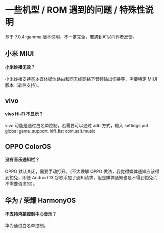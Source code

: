 # 一些机型 / ROM 遇到的问题 / 特殊性说明

基于 7.0.4-gamma 版本说明，不一定完全，若遇到可以向作者反馈。

## 小米 MIUI

#### 小米妙播无效？

小米妙播支持基本媒体媒体路由和同无线网络下音频输出切换等，需要特定 MIUI 版本（软件支持）。

## vivo

#### vivo Hi-Fi 不显示？

vivo 可能是通过白名单控制，若需要可以通过 adb 方式，输入 settings put global game_support_hifi_list com.salt.music

## OPPO ColorOS

#### 没有音乐通知栏？

OPPO 默认关闭，需要手动打开。（不太理解 OPPO 做法，我觉得媒体通知应该得到豁免，即便 Android 13 谷歌添加了通知请求，但是媒体通知也是不得到豁免而不需要请求的）。

## 华为 / 荣耀 HarmonyOS

#### 不支持鸿蒙控制中心音乐？

华为通过白名单控制。